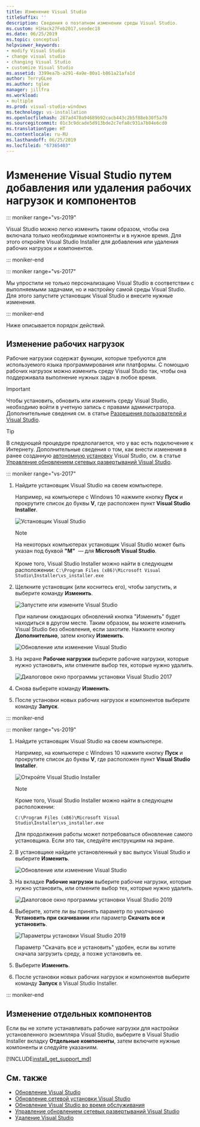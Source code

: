 ```yaml
---
title: Изменение Visual Studio
titleSuffix: ''
description: Сведения о поэтапном изменении среды Visual Studio.
ms.custom: H1Hack27Feb2017,seodec18
ms.date: 06/25/2019
ms.topic: conceptual
helpviewer_keywords:
- modify Visual Studio
- change visual studio
- changing Visual Studio
- customize Visual Studio
ms.assetid: 3399ea7b-a291-4a9e-80a1-b861a21afa1d
author: TerryGLee
ms.author: tglee
manager: jillfra
ms.workload:
- multiple
ms.prod: visual-studio-windows
ms.technology: vs-installation
ms.openlocfilehash: 287ad470a94689b92cacb443c2b5f88eb30f5a70
ms.sourcegitcommit: 01c3c9dcade5d913bde2c7efa8c931a7b04e6cd0
ms.translationtype: HT
ms.contentlocale: ru-RU
ms.lasthandoff: 06/25/2019
ms.locfileid: "67365403"
---
```

# <a name="modify-visual-studio-by-adding-or-removing-workloads-and-components"></a>Изменение Visual Studio путем добавления или удаления рабочих нагрузок и компонентов

::: moniker range="vs-2019"

Visual Studio можно легко изменить таким образом, чтобы она включала только необходимые компоненты и в нужное время. Для этого откройте Visual Studio Installer для добавления или удаления рабочих нагрузок и компонентов.

::: moniker-end

::: moniker range="vs-2017"

Мы упростили не только персонализацию Visual Studio в соответствии с выполняемыми задачами, но и настройку самой среды Visual Studio. Для этого запустите установщик Visual Studio и внесите нужные изменения.

::: moniker-end

Ниже описывается порядок действий.

## <a name="modify-workloads"></a>Изменение рабочих нагрузок

 Рабочие нагрузки содержат функции, которые требуются для используемого языка программирования или платформы. С помощью рабочих нагрузок можно изменить среду Visual Studio так, чтобы она поддерживала выполнение нужных задач в любое время.

>[!IMPORTANT]
>Чтобы установить, обновить или изменить среду Visual Studio, необходимо войти в учетную запись с правами администратора. Дополнительные сведения см. в статье [Разрешения пользователей и Visual Studio](../ide/user-permissions-and-visual-studio.md).

>[!TIP]
> В следующей процедуре предполагается, что у вас есть подключение к Интернету. Дополнительные сведения о том, как внести изменения в ранее созданную [автономную установку](create-an-offline-installation-of-visual-studio.md) Visual Studio, см. в статье [Управление обновлением сетевых развертываний Visual Studio](controlling-updates-to-visual-studio-deployments.md).

::: moniker range="vs-2017"

1. Найдите установщик Visual Studio на своем компьютере.

     Например, на компьютере с Windows 10 нажмите кнопку **Пуск** и прокрутите список до буквы **V**, где расположен пункт **Visual Studio Installer**.

     ![Установщик Visual Studio](media/vs2017-locate-the-visual-studio-installer.PNG "Поиск установщика Microsoft Visual Studio")

     >[!NOTE]
     >На некоторых компьютерах установщик Visual Studio может быть указан под буквой **"M"**  — для **Microsoft Visual Studio**.<br/><br/> Кроме того, Visual Studio Installer можно найти в следующем расположении: `C:\Program Files (x86)\Microsoft Visual Studio\Installer\vs_installer.exe`

1. Щелкните установщик (или коснитесь его), чтобы запустить, и выберите команду **Изменить**.

     ![Запустите или измените Visual Studio](media/modify-visual-studio.png "Изменение Visual Studio 2017")

     При наличии ожидающих обновлений кнопка "Изменить" будет находиться в другом месте. Таким образом, вы можете изменить Visual Studio без обновления, если захотите. Нажмите кнопку **Дополнительно**, затем кнопку **Изменить**.

     ![Обновление или изменение Visual Studio](media/modify-or-update-visual-studio.png "Обновление или изменение Visual Studio 2017")

1. На экране **Рабочие нагрузки** выберите рабочие нагрузки, которые нужно установить, или отмените выбор тех, которые нужно удалить.

    ![Диалоговое окно программы установки Visual Studio 2017](media/vs2017-modify-workloads.PNG "Выбор рабочей нагрузки в Visual Studio 2017")

1. Снова выберите команду **Изменить**.

1. После установки новых рабочих нагрузок и компонентов выберите команду **Запуск**.

::: moniker-end

::: moniker range="vs-2019"

1. Найдите установщик Visual Studio на своем компьютере.

     Например, на компьютере с Windows 10 нажмите кнопку **Пуск** и прокрутите список до буквы **V**, где расположен пункт **Visual Studio Installer**.

     ![Откройте Visual Studio Installer](media/vs2019-visual-studio-installer.png "Откройте Visual Studio Installer")

     > [!NOTE]
     > Кроме того, Visual Studio Installer можно найти в следующем расположении:
     >
     > `C:\Program Files (x86)\Microsoft Visual Studio\Installer\vs_installer.exe`

    Для продолжения работы может потребоваться обновление самого установщика. Если это так, следуйте инструкциям на экране.

1. В установщике найдите установленный у вас выпуск Visual Studio и выберите **Изменить**.

     ![Обновление или изменение Visual Studio](media/vs-2019/vs-installer-modify.png "Обновление или изменение Visual Studio 2017")

1. На вкладке **Рабочие нагрузки** выберите рабочие нагрузки, которые нужно установить, или отмените выбор тех, которые нужно удалить.

    ![Диалоговое окно программы установки Visual Studio 2019](media/vs-2019/vs-installer-modify-workloads.png "Выбор рабочей нагрузки в Visual Studio 2019")

1. Выберите, хотите ли вы принять параметр по умолчанию **Установить при скачивании** или параметр **Скачать все и установить**.

    ![Параметры установки Visual Studio 2019](media/vs-2019/vs-installer-choose-install-or-download.png "Выбор установки при скачивании или установки после скачивания")

    Параметр "Скачать все и установить" удобен, если вы хотите сначала загрузить среду, а позже установить ее.

1. Выберите **Изменить**.

1. После установки новых рабочих нагрузок и компонентов выберите команду **Запуск** в Visual Studio Installer.

::: moniker-end

## <a name="modify-individual-components"></a>Изменение отдельных компонентов

Если вы не хотите устанавливать рабочие нагрузки для настройки установленного экземпляра Visual Studio, выберите в Visual Studio Installer вкладку **Отдельные компоненты**, затем включите нужные компоненты и следуйте указаниям.

[!INCLUDE[install_get_support_md](includes/install_get_support_md.md)]

## <a name="see-also"></a>См. также

* [Обновление Visual Studio](update-visual-studio.md)
* [Обновление сетевой установки Visual Studio](update-a-network-installation-of-visual-studio.md)
* [Обновление Visual Studio во время обслуживания](update-servicing-baseline.md)
* [Управление обновлением сетевых развертываний Visual Studio](controlling-updates-to-visual-studio-deployments.md)
* [Удаление Visual Studio](uninstall-visual-studio.md)

